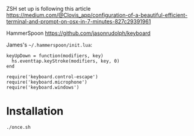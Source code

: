 ZSH set up is following this article
https://medium.com/@Clovis_app/configuration-of-a-beautiful-efficient-terminal-and-prompt-on-osx-in-7-minutes-827c29391961

HammerSpoon
https://github.com/jasonrudolph/keyboard

James's `~/.hammerspoon/init.lua`:
```
keyUpDown = function(modifiers, key)
  hs.eventtap.keyStroke(modifiers, key, 0)
end

require('keyboard.control-escape')
require('keyboard.microphone')
require('keyboard.windows')
```

# Installation
```
./once.sh
```
